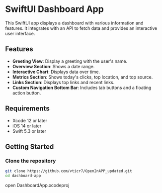 # SwiftUI Dashboard App

This SwiftUI app displays a dashboard with various information and features. It integrates with an API to fetch data and provides an interactive user interface.


## Features

- **Greeting View**: Display a greeting with the user's name.
- **Overview Section**: Shows a date range.
- **Interactive Chart**: Displays data over time.
- **Metrics Section**: Shows today's clicks, top location, and top source.
- **Links Section**: Displays top links and recent links.
- **Custom Navigation Bottom Bar**: Includes tab buttons and a floating action button.

## Requirements

- Xcode 12 or later
- iOS 14 or later
- Swift 5.3 or later

## Getting Started

### Clone the repository

```bash
git clone https://github.com/vticr7/OpenInAPP_updated.git
cd dashboard-app
```

open DashboardApp.xcodeproj





